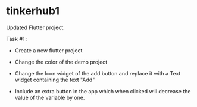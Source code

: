 # tinkerhub1
Updated Flutter project.

Task #1 : 
* Create a new flutter project

* Change the color of the demo project

* Change the Icon widget of the add button and replace it with a Text widget containing the text "Add"

* Include an extra button in the app which when clicked will decrease the value of the variable by one.
 

